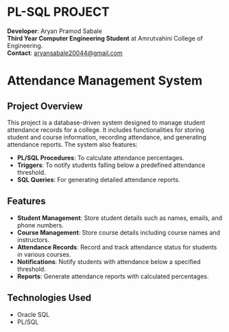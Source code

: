 # PL-SQL PROJECT
**Developer**: Aryan Pramod Sabale  
**Third Year Computer Engineering Student** at Amrutvahini College of Engineering.  
**Contact**: aryansabale20044@gmail.com  
# Attendance Management System

## Project Overview
This project is a database-driven system designed to manage student attendance records for a college. It includes functionalities for storing student and course information, recording attendance, and generating attendance reports. The system also features:

- **PL/SQL Procedures**: To calculate attendance percentages.
- **Triggers**: To notify students falling below a predefined attendance threshold.
- **SQL Queries**: For generating detailed attendance reports.

## Features
- **Student Management**: Store student details such as names, emails, and phone numbers.
- **Course Management**: Store course details including course names and instructors.
- **Attendance Records**: Record and track attendance status for students in various courses.
- **Notifications**: Notify students with attendance below a specified threshold.
- **Reports**: Generate attendance reports with calculated percentages.

## Technologies Used
- Oracle SQL
- PL/SQL


